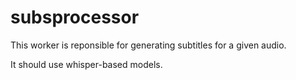 # subsprocessor

This worker is reponsible for generating subtitles for a given audio.

It should use whisper-based models.
